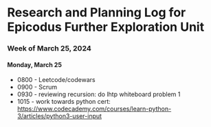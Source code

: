 # Research and Planning Log for Epicodus Further Exploration Unit

### Week of March 25, 2024

#### Monday, March 25

* 0800 - Leetcode/codewars
* 0900 - Scrum
* 0930 - reviewing recursion: do lhtp whiteboard problem 1
* 1015 - work towards python cert: https://www.codecademy.com/courses/learn-python-3/articles/python3-user-input